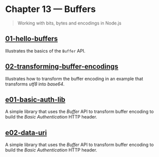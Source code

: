# Chapter 13 &mdash; Buffers
> Working with bits, bytes and encodings in Node.js

## [01-hello-buffers](./01-hello-buffers/)
Illustrates the basics of the `Buffer` API.

## [02-transforming-buffer-encodings](./02-transforming-buffer-encodings/)
Illustrates how to transform the buffer encoding in an example that transforms *utf8* into *base64*.

## [e01-basic-auth-lib](./e01-basic-auth-lib/)
A simple library that uses the *Buffer* API to transform buffer encoding to build the *Basic Authentication* HTTP header.

## [e02-data-uri](./e02-data-uri/)
A simple library that uses the *Buffer* API to transform buffer encoding to build the *Basic Authentication* HTTP header.
